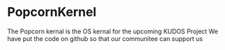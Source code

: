 # PopcornKernel




The Popcorn kernal is the OS kernal for the upcoming KUDOS Project
We have put the code on github so that our communitee can support us 
